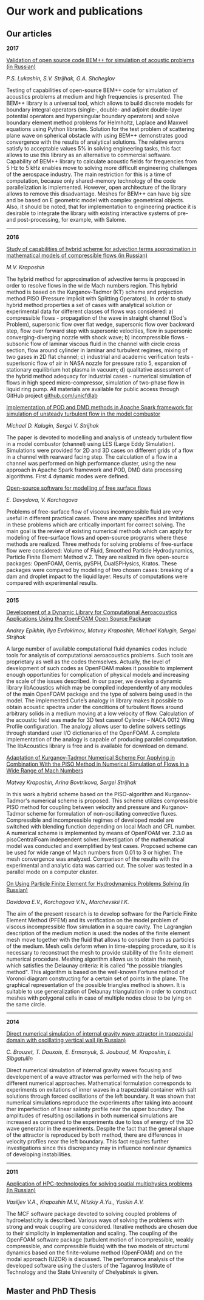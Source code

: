 Our work and publications
=========================

Our articles
------------



**2017**

<a href="http://www.ispras.ru/proceedings/docs/2017/29/1/isp_29_2017_1_39.pdf"> Validation of open source code BEM++ for simulation of acoustic problems (in Russian) </a>

*P.S. Lukashin, S.V. Strijhak, G.A. Shcheglov*

Testing of capabilities of open-source BEM++ code for simulation of acoustics problems at medium and high frequencies is presented. The BEM++ library is a universal tool, which allows to build discrete models for boundary integral operators (single-, double- and adjoint double-layer potential operators and hypersingular boundary operators) and solve boundary element method problems for Helmholtz, Laplace and Maxwell equations using Python libraries. Solution for the test problem of scattering plane wave on spherical obstacle with using BEM++ demonstrates good convergence with the results of analytical solutions. The relative errors satisfy to acceptable values 5% in solving engineering tasks, this fact allows to use this library as an alternative to commercial software. Capability of BEM++ library to calculate acoustic fields for frequencies from 5 Hz to 5 kHz enables move to solving more difficult engineering challenges of the aerospace industry. The main restriction for this is a time of computation, because only shared-memory technology of the code parallelization is implemented. However, open architecture of the library allows to remove this disadvantage. Meshes for BEM++ can have big size and be based on E geometric model with complex geometrical objects. Also, it should be noted, that for implementation to engineering practice it is desirable to integrate the library with existing interactive systems of pre- and post-processing, for example, with Salome.

------------------------------------------------------------------------------------------------------------

**2016** 

<a href="http://www.ispras.ru/proceedings/docs/2016/28/3/isp_28_2016_3_267.pdf"> Study of capabilities of hybrid scheme for advection terms approximation in mathematical models of compressible flows (in Russian) </a>

*M.V. Kraposhin*

The hybrid method for approximation of advective terms is proposed in order to resolve flows in the wide Mach numbers region. This hybrid method is based on the Kurganov-Tadmor (KT) scheme and projection method PISO (Pressure Implicit with Splitting Operators). In order to study hybrid method properties a set of cases with analytical solution or experimental data for different classes of flows was considered: a) compressible flows - propagation of the wave in straight channel (Sod's Problem), supersonic flow over flat wedge, supersonic flow over backward step, flow over forward step with supersonic velocities, flow in supersonic converging-diverging nozzle with shock wave; b) incompressible flows - subsonic flow of laminar viscous fluid in the channel with circle cross section, flow around cylinder in laminar and turbulent regimes, mixing of two gases in 2D flat channel; c) industrial and academic verification tests - superisonic flow of air in NASA nozzle for pressure ratio 5, expansion of stationary equilibrium hot plasma in vacuum; d) qualitative assessment of the hybrid method adequacy for industrial cases - numerical simulation of flows in high speed micro-compressor, simulation of two-phase flow in liquid ring pump. 
All materials are available for public access through GitHub project <a href="https://github.com/unicfdlab">github.com/unicfdlab</a>

<a href="../Materials/10988.pdf"> Implementation of POD and DMD methods in Apache Spark framework for simulation of unsteady turbulent flow in the model combustor </a> 

*Michael D. Kalugin, Sergei V. Strijhak*

The paper is devoted to modelling and analysis of unsteady turbulent flow in a model combustor (channel) using LES (Large Eddy Simulation). Simulations were provided for 2D and 3D cases on different grids of a flow in a channel with rearward facing step. The calculation of a flow in a channel was performed on high performance cluster, using the new approach in Apache Spark framework and POD, DMD data processing algorithms. First 4 dynamic modes were defined. 


<a href="http://www.mathnet.ru/php/archive.phtml?wshow=paper&jrnid=tisp&paperid=14&option_lang=rus"> Open-source software for modelling of free surface flows </a>

*E. Davydova, V. Korchagova*

Problems of free-surface flow of viscous incompressible fluid are very useful in different practical cases. There are many specifies and limitations in these problems which are critically important for correct solving. The main goal is the review of existing numerical methods which can apply for modeling of free-surface flows and open-source programs where these methods are realized. Three methods for solving problems of free-surface flow were considered: Volume of Fluid, Smoothed Particle Hydrodynamics, Particle Finite Element Method v.2. They are realized in five open-source packages: OpenFOAM, Gerris, pySPH, DualSPHysics, Kratos. These packages were compared by modeling of two chosen cases: breaking of a dam and droplet impact to the liquid layer. Results of computations were compared with experimental results.

------------------------------------------------------------------------------------------------------------

**2015**

<a href="../Materials/libAcoustics-2015.pdf">Development of a Dynamic Library for Computational Aeroacoustics Applications Using the OpenFOAM Open Source Package </a>

*Andrey Epikhin, Ilya Evdokimov, Matvey Kraposhin, Michael Kalugin, Sergei Strijhak*

A large number of available computational fluid dynamics codes include tools for analysis of computational aeroacoustics problems. Such tools are proprietary as well as the codes themselves. Actually, the level of development of such codes as OpenFOAM makes it possible to implement enough opportunities for complication of physical models and increasing the scale of the issues described. In our paper, we develop a dynamic library libAcoustics which may be compiled independently of any modules of the main OpenFOAM package and the type of solvers being used in the model. The implemented Curle’s analogy in library makes it possible to obtain acoustic spectra under the conditions of turbulent flows around arbitrary solids in a medium moving at a low velocity of flow. Calculation of the acoustic field was made for 3D test caseof Cylinder – NACA 0012 Wing Profile configuration. The analogy allows user to define solvers settings through standard user I/O dictionaries of the OpenFOAM. A complete implementation of the analogy is capable of producing parallel computation. The libAcoustics library is free and is available for download on demand.


<a href="../Materials/pisoCentralFoam.pdf"> Adaptation of Kurganov-Tadmor Numerical Scheme For Applying in Combination With the PISO Method in Numerical Simulation of Flows in a Wide Range of Mach Numbers </a>

*Мatvey Kraposhin, Arina Bovtrikova, Sergei Strijhak*

In this work a hybrid scheme based on the PISO-algorithm and Kurganov-Tadmor's numerical 
scheme is proposed. This scheme utilizes compressible PISO method for coupling between velocity 
and pressure and Kurganov-Tadmor scheme for formulation of non-oscillating convective fluxes. 
Compressible and incompressible regimes of developed model are switched with blending function 
depending on local Mach and CFL number. A numerical scheme is implemented by means of 
OpenFOAM ver. 2.3.0 as pisoCentralFoam independent solver. Investigation of the mathematical 
model was conducted and exemplified by test cases. Proposed scheme can be used for wide range of 
Mach numbers from 0.01 to 3 or higher. The mesh convergence was analyzed. Comparison of the 
results with the experimental and analytic data was carried out. The solver was tested in a parallel 
mode on a computer cluster. 


<a href="http://technomag.bmstu.ru/doc/779350.html"> On Using Particle Finite Element for Hydrodynamics Problems Solving (in Russian) </a>

*Davidova E.V., Korchagova V.N., Marchevskii I.K.*

The aim of the present research is to develop software for the Particle Finite Element Method (PFEM) and its verification on the model problem of viscous incompressible flow simulation in a square cavity. The Lagrangian description of the medium motion is used: the nodes of the finite element mesh move together with the fluid that allows to consider them as particles of the medium. Mesh cells deform when in time-stepping procedure, so it is necessary to reconstruct the mesh to provide stability of the finite element numerical procedure. Meshing algorithm allows us to obtain the mesh, which satisfies the Delaunay criteria: it is called "the possible triangles method". This algorithm is based on the well-known Fortune method of Voronoi diagram constructing for a certain set of points in the plane. The graphical representation of the possible triangles method is shown. It is suitable to use generalization of Delaunay triangulation in order to construct meshes with polygonal cells in case of multiple nodes close to be lying on the same circle. 


------------------------------------------------------------------------------------------------------------

**2014**

<a href="http://www.ispras.ru/proceedings/docs/2014/26/5/isp_26_2014_5_117.pdf"> Direct numerical simulation of internal gravity wave attractor in trapezoidal domain with oscillating vertical wall (in Russian) </a>

*C. Brouzet, T. Dauxois, E. Ermanyuk, S. Joubaud, M. Kraposhin, I. Sibgatullin*

Direct numerical simulation of internal gravity waves focusing and developement of a wave attractor was performed with the help of two different numerical approaches. Mathematical formulation corresponds to experiments on exitations of inner waves in a trapezoidal container with salt solutions through forced oscillations of the left boundary. It was shown that numerical simulations reproduce the experiments after taking into account ther imperfection of linear salinity profile near the upper boundary. The amplitudes of resulting oscillations in both numerical simulations are increased as compared to the experiments due to loss of energy of the 3D wave generator in the experiments. Despite the fact that the general shape of the attractor is reproduced by both method, there are differences in velocity profiles near the left boundary. This fact requires further investigations since this discrepancy may in influence nonlinear dynamics of developing instabilities.


------------------------------------------------------------------------------------------------------------

**2011**

<a href="http://num-meth.srcc.msu.ru/zhurnal/tom_2011/v12r120.html"> Application of HPC-technologies for solving spatial multiphysics problems (in Russian) </a>

*Vasiljev V.A., Kraposhin M.V., Nitzkiy A.Yu., Yuskin A.V.*

The MCF software package devoted to solving coupled problems of hydroelasticity is described. Various ways of solving the problems with strong and weak coupling are considered. Iterative methods are chosen due to their simplicity in implementation and scaling. The coupling of the OpenFOAM software package (turbulent motion of incompressible, weakly compressible, and compressible fluids) with the two models of structural dynamics based on the finite-volume method (OpenFOAM) and on the modal approach (UZOR) is discussed. The performance analysis of the developed software using the clusters of the Taganrog Institute of Technology and the State University of Chelyabinsk is given. 






Master and PhD Thesis
---------------------


